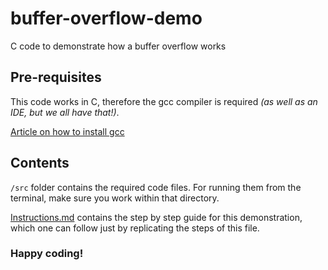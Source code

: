# buffer-overflow-demo
C code to demonstrate how a buffer overflow works


## Pre-requisites

This code works in C, therefore the gcc compiler is required _(as well as an IDE, but we all have that!)_.

[Article on how to install gcc](https://phoenixnap.com/kb/install-gcc-windows)

## Contents

`/src` folder contains the required code files. For running them from the terminal, make sure you work within that directory.

[Instructions.md](Instructions.md) contains the step by step guide for this demonstration, which one can follow just by replicating the steps of this file.

### Happy coding!